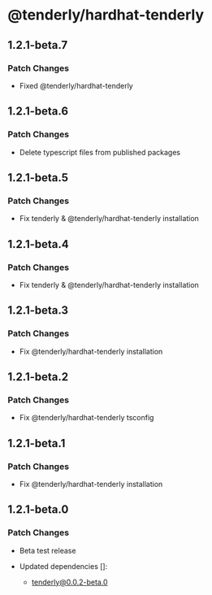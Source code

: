 # @tenderly/hardhat-tenderly

## 1.2.1-beta.7

### Patch Changes

- Fixed @tenderly/hardhat-tenderly

## 1.2.1-beta.6

### Patch Changes

- Delete typescript files from published packages

## 1.2.1-beta.5

### Patch Changes

- Fix tenderly & @tenderly/hardhat-tenderly installation

## 1.2.1-beta.4

### Patch Changes

- Fix tenderly & @tenderly/hardhat-tenderly installation

## 1.2.1-beta.3

### Patch Changes

- Fix @tenderly/hardhat-tenderly installation

## 1.2.1-beta.2

### Patch Changes

- Fix @tenderly/hardhat-tenderly tsconfig

## 1.2.1-beta.1

### Patch Changes

- Fix @tenderly/hardhat-tenderly installation

## 1.2.1-beta.0

### Patch Changes

- Beta test release

- Updated dependencies []:
  - tenderly@0.0.2-beta.0

